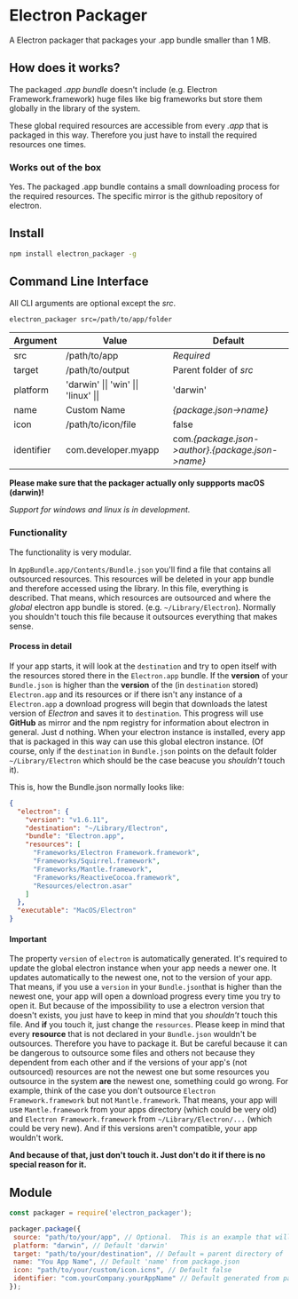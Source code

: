 # Electron Packager

A Electron packager that packages your .app bundle smaller than 1 MB.

## How does it works?

The packaged *.app bundle* doesn't include (e.g. Electron Framework.framework) huge files like big frameworks but store them globally in the library of the system.

These global required resources are accessible from every *.app* that is packaged in this way. Therefore you just have to install the required resources one times.

### Works out of the box

Yes. The packaged .app bundle contains a small downloading process for the required resources. The specific mirror is the github repository of electron.

## Install
 ```bash
 npm install electron_packager -g
 ```

## Command Line Interface

  All CLI arguments are optional except the *src*.
 ```bash
 electron_packager src=/path/to/app/folder
 ```
|Argument|Value|Default|
|---|---|---|
|src|/path/to/app|*Required* |
|target|/path/to/output|Parent folder of *src* |
|platform|'darwin' &#124;&#124; 'win' &#124;&#124; 'linux' &#124;&#124; |'darwin'|
|name|Custom Name|*{package.json->name}* |
|icon|/path/to/icon/file|false|
|identifier|com.developer.myapp|com.*{package.json->author}*.*{package.json->name}* |

**Please make sure that the packager actually only suppports macOS (darwin)!**

*Support for windows and linux is in development.*

### Functionality

 The functionality is very modular.

 In ```AppBundle.app/Contents/Bundle.json``` you'll find a file that contains all outsourced resources. This resources will be deleted in your app bundle and therefore accessed using the library. In this file, everything is described. That means, which resources are outsourced and where the *global* electron app bundle is stored. (e.g. `~/Library/Electron`). Normally you shouldn't touch this file because it outsources everything that makes sense.

#### Process in detail

If your app starts, it will look at the `destination` and try to open itself with the resources stored there in the `Electron.app` bundle. If the **version** of your `Bundle.json` is higher than the **version** of the (in `destination` stored) `Electron.app` and its resources or if there isn't any instance of a `Electron.app` a download progress will begin that downloads the latest version of *Electron* and saves it to `destination`. This progress will use **GitHub** as mirror and the npm registry for information about electron in general.
Just d nothing. When your electron instance is installed, every app that is packaged in this way can use this global electron instance. (Of course, only if the `destination` in `Bundle.json` points on the default folder `~/Library/Electron` which should be the case beacuse you *shouldn't* touch it).

 This is, how the Bundle.json normally looks like:

 ```json
 {
   "electron": {
     "version": "v1.6.11",
     "destination": "~/Library/Electron",
     "bundle": "Electron.app",
     "resources": [
       "Frameworks/Electron Framework.framework",
       "Frameworks/Squirrel.framework",
       "Frameworks/Mantle.framework",
       "Frameworks/ReactiveCocoa.framework",
       "Resources/electron.asar"
     ]
   },
   "executable": "MacOS/Electron"
 }
 ```

#### Important

The property `version` of `electron` is automatically generated. It's required to update the global electron instance when your app needs a newer one. It updates automatically to the newest one, not to the version of your app. That means, if you use a `version` in your `Bundle.json`that is higher than the newest one, your app will open a download progress every time you try to open it. But because of the impossibility to use a electron version that doesn't exists, you just have to keep in mind that you *shouldn't* touch this file. And **if** you touch it, just change the `resources`. Please keep in mind that every **resource** that is not declared in your `Bundle.json` wouldn't be outsources. Therefore you have to package it. But be careful because it can be dangerous to outsource some files and others not because they dependent from each other and if the versions of your app's (not outsourced) resources are not the newest one but some resources you outsource in the system **are** the newest one, something could go wrong. For example, think of the case you don't outsource `Electron Framework.framework` but not `Mantle.framework`. That means, your app will use `Mantle.framework` from your apps directory (which could be very old) and `Electron Framework.framework` from `~/Library/Electron/...` (which could be very new). And if this versions aren't compatible, your app wouldn't work.

**And because of that, just don't touch it. Just don't do it if there is no special reason for it.**


## Module

 ```javascript
const packager = require('electron_packager');

packager.package({
  source: "path/to/your/app", // Optional.  This is an example that will work with the git repository
  platform: "darwin", // Default 'darwin'
  target: "path/to/your/destination", // Default = parent directory of 'source'
  name: "You App Name", // Default 'name' from package.json
  icon: "path/to/your/custom/icon.icns", // Default false
  identifier: "com.yourCompany.yourAppName" // Default generated from package.json
});
 ```
